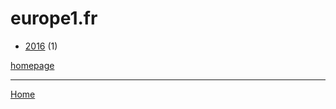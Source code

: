 # europe1.fr

  * [2016](./europe1-fr-2016.md) (1)

[homepage](https://www.europe1.fr/)

----

[Home](../index.md)
